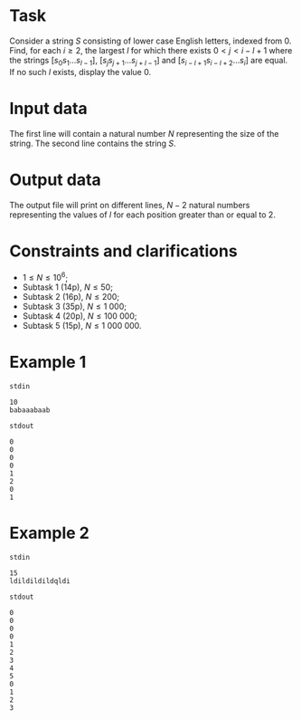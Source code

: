 
# Task

Consider a string $S$ consisting of lower case English letters, indexed from $0$. Find, for each $i \geq 2$, the largest $l$ for which there exists $0 < j < i - l + 1$ where the strings $[s_0s_1 ... s_{l-1}]$, $[s_js_{j+1} ... s_{j+l-1}]$ and $[s_{i-l+1}s_{i-l+2} ... s_{i}]$ are equal. If no such $l$ exists, display the value $0$.

# Input data

The first line will contain a natural number $N$ representing the size of the string. The second line contains the string $S$.

# Output data

The output file will print on different lines, $N-2$ natural numbers representing the values of $l$ for each position greater than or equal to 2.

# Constraints and clarifications

* $1 \leq N \leq 10^6$;
* Subtask $1$ ($14$p), $N \leq 50$;
* Subtask $2$ ($16$p), $N \leq 200$;
* Subtask $3$ ($35$p), $N \leq 1\ 000$;
* Subtask $4$ ($20$p), $N \leq 100\ 000$;
* Subtask $5$ ($15$p), $N \leq 1\ 000\ 000$.

# Example 1

`stdin`
```
10
babaaabaab
```

`stdout`
```
0
0
0
0
1
2
0
1
```

# Example 2

`stdin`
```
15
ldildildildqldi
```

`stdout`
```
0
0
0
0
1
2
3
4
5
0
1
2
3
```
